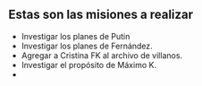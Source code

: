 ## Estas son las misiones a realizar

* Investigar los planes de Putin
* Investigar los planes de Fernández.
* Agregar a Cristina FK al archivo de villanos.
* Investigar el propósito de Máximo K.
* 
